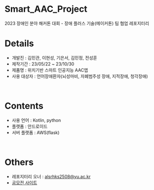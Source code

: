 # Smart_AAC_Project
2023 장애인 분야 해커톤 대회 - 장애 플러스 기술(메이커톤) 팀 협업 레포지터리

# Details
 + 개발진 : 김민관, 이현성, 기은서, 김민정, 전성훈
 + 제작기간 : 23/05/22 ~ 23/10/30
 + 제품명 : 위치기반 스마트 인공지능 AAC앱
 + 사용 대상자 : 언어장애환자(뇌성마비, 자폐범주성 장애, 지적장애, 청각장애)
 
<br>

# Contents
 + 사용 언어 : Kotlin, python
 + 플랫폼 : 안드로이드
 + 서버 플랫폼 : AWS(flask)

 
<br>

 # Others
 + 레포지터리 오너 : alsrhks2508@yu.ac.kr
 + [공모전 사이트](https://www.kfpd.org/51/38)
